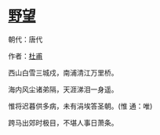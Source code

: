 # [野望](http://so.gushiwen.org/view_11038.aspx)

朝代：唐代

作者：[杜甫](http://so.gushiwen.org/author_474.aspx)

西山白雪三城戍，南浦清江万里桥。

海内风尘诸弟隔，天涯涕泪一身遥。

惟将迟暮供多病，未有涓埃答圣朝。(惟 通：唯)

跨马出郊时极目，不堪人事日萧条。

